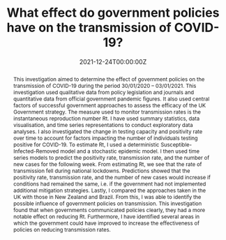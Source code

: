 ---
title: "What effect do government policies have on the transmission of COVID-19?"
authors:
  - Em Prestig
date: "2021-12-24T00:00:00Z"
doi: "https://doi.org/10.24382/ry09-an34"
publishDate: "2024-07-11T00:00:00Z"
publication_types: ["7"]
publication: "The Plymouth Student Scientist"
# publication_short: "Preprint"
abstract: |
  This investigation aimed to determine the effect of government policies on the transmission of COVID-19 during the period 30/01/2020 – 03/01/2021. This investigation used qualitative data from policy legislation and journals and quantitative data from official government pandemic figures. It also used central factors of successful government approaches to assess the efficacy of the UK Government strategy. The measure used to monitor transmission rates is the instantaneous reproduction number Rt. I have used summary statistics, data visualisation, and time series representations to conduct exploratory data analyses. I also investigated the change in testing capacity and positivity rate over time to account for factors impacting the number of individuals testing positive for COVID-19. To estimate Rt, I used a deterministic Susceptible-Infected-Removed model and a stochastic epidemic model. I then used time series models to predict the positivity rate, transmission rate, and the number of new cases for the following week. From estimating Rt, we see that the rate of transmission fell during national lockdowns. Predictions showed that the positivity rate, transmission rate, and the number of new cases would increase if conditions had remained the same, i.e. if the government had not implemented additional mitigation strategies. Lastly, I compared the approaches taken in the UK with those in New Zealand and Brazil. From this, I was able to identify the possible influence of government policies on transmission. This investigation found that when governments communicated policies clearly, they had a more notable effect on reducing Rt. Furthermore, I have identified several areas in which the government could have improved to increase the effectiveness of policies on reducing transmission rates.
# summary: |

# tags:
 #  - SARS-CoV-2
 #  - COVID-19 Vaccination
 #  - mRNA Vaccine
 #  - Adenovirus Vaccine
 #  - Immunology
# featured: true
links:
  - name: "Full Text"
    url: "https://doi.org/10.24382/ry09-an34"
# url_code: 'https://github.com/cmmid/covidbcell'

image:
  caption: 'Figure 14 from the publication'
  focal_point: Smart
#   preview_only: false
# projects:
#  - sero
# slides: ""

---